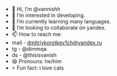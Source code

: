 - 👋 Hi, I’m @vannishh
- 👀 I’m interested in developing.
- 🌱 I’m currently learning many languages.
- 💞️ I’m looking to collaborate on yandex.
- 📫 How to reach me:
- mail - dmitriykorotkev1ch@yandex.ru
- tg - @dimmqa
- ds - @thisisvanish
- 😄 Pronouns: he/him
- ⚡ Fun fact: i love cats

<!---
vannishh/vannishh is a ✨ special ✨ repository because its `README.md` (this file) appears on your GitHub profile.
You can click the Preview link to take a look at your changes.
--->
